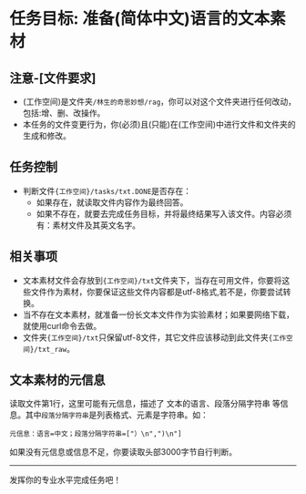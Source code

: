 # 任务目标: 准备(简体中文)语言的文本素材

## 注意-[文件要求]

- (工作空间)是文件夹`/林生的奇思妙想/rag`，你可以对这个文件夹进行任何改动，包括:增、删、改操作。
- 本任务的文件变更行为，你(必须)且(只能)在(工作空间)中进行文件和文件夹的生成和修改。

## 任务控制

- 判断文件`{工作空间}/tasks/txt.DONE`是否存在：
  - 如果存在，就读取文件内容作为最终回答。
  - 如果不存在，就要去完成任务目标，并将最终结果写入该文件。内容必须有：素材文件及其英文名字。

## 相关事项

- 文本素材文件会存放到`{工作空间}/txt`文件夹下，当存在可用文件，你要将这些文件作为素材，你要保证这些文件内容都是utf-8格式,若不是，你要尝试转换。
- 当不存在文本素材，就准备一份长文本文件作为实验素材；如果要网络下载，就使用curl命令去做。
- 文件夹`{工作空间}/txt`只保留utf-8文件，其它文件应该移动到此文件夹`{工作空间}/txt_raw`。

## 文本素材的元信息

读取文件第1行，这里可能有元信息，描述了 文本的语言、段落分隔字符串 等信息。其中`段落分隔字符串`是列表格式、元素是字符串。如：
```
元信息：语言=中文；段落分隔字符串=["）\n",")\n"]
```

如果没有元信息或信息不足，你要读取头部3000字节自行判断。

----
发挥你的专业水平完成任务吧！
